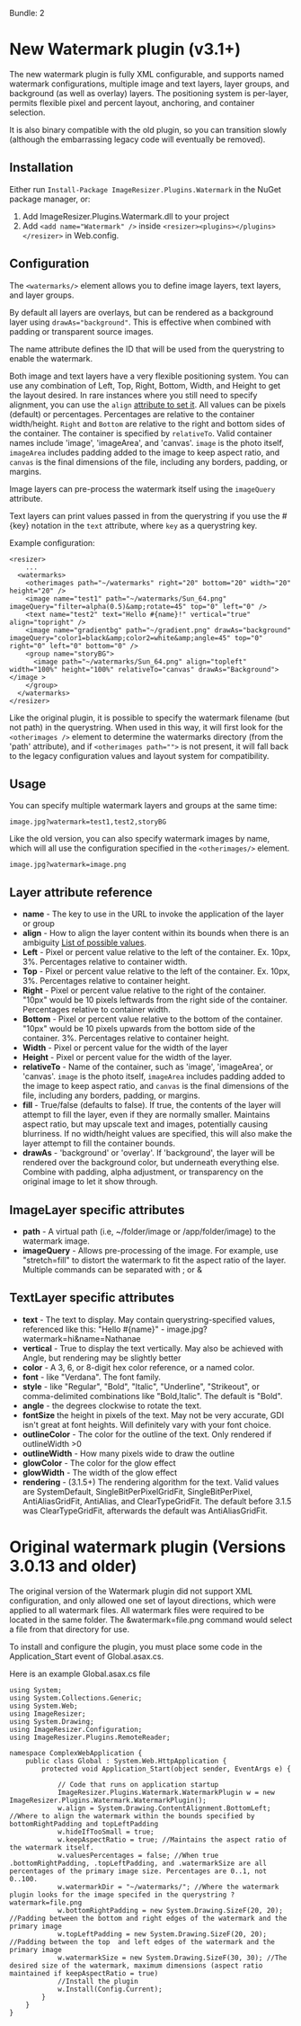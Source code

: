 Bundle: 2

# New Watermark plugin (v3.1+)

The new watermark plugin is fully XML configurable, and supports named watermark configurations, multiple image and text layers, layer groups, and background (as well as overlay) layers. The positioning system is per-layer, permits flexible pixel and percent layout, anchoring, and container selection.

It is also binary compatible with the old plugin, so you can transition slowly (although the embarrassing legacy code will eventually be removed).

## Installation

Either run `Install-Package ImageResizer.Plugins.Watermark` in the NuGet package manager, or:

1. Add ImageResizer.Plugins.Watermark.dll to your project
2. Add `<add name="Watermark" />` inside `<resizer><plugins></plugins></resizer>` in Web.config.

## Configuration

The `<watermarks/>` element allows you to define image layers, text layers, and layer groups. 

By default all layers are overlays, but can be rendered as a background layer using `drawAs="background"`. This is effective when combined with padding or transparent source images.

The name attribute defines the ID that will be used from the querystring to enable the watermark.

Both image and text layers have a very flexible positioning system. You can use any combination of Left, Top, Right, Bottom, Width, and Height to get the layout desired. In rare instances where you still need to specify alignment, you can use the `align` [attribute to set it](http://msdn.microsoft.com/en-us/library/system.drawing.contentalignment.aspx). All values can be pixels (default) or percentages. Percentages are relative to the container width/height. `Right` and `Bottom` are relative to the right and bottom sides of the container.  The container is specified by `relativeTo`. Valid container names include 'image', 'imageArea', and 'canvas'. `image` is the photo itself, `imageArea` includes padding added to the image to keep aspect ratio, and `canvas` is the final dimensions of the file, including any borders, padding, or margins. 

Image layers can pre-process the watermark itself using the `imageQuery` attribute.

Text layers can print values passed in from the querystring if you use the #{key} notation in the `text` attribute, where `key` as a querystring key.

Example configuration:

	<resizer>
		...
	  <watermarks>
	    <otherimages path="~/watermarks" right="20" bottom="20" width="20" height="20" />
	    <image name="test1" path="~/watermarks/Sun_64.png" imageQuery="filter=alpha(0.5)&amp;rotate=45" top="0" left="0" />
	    <text name="test2" text="Hello #{name}!" vertical="true" align="topright" />
	    <image name="gradientbg" path="~/gradient.png" drawAs="background" imageQuery="color1=black&amp;color2=white&amp;angle=45" top="0" right="0" left="0" bottom="0" />
	    <group name="storyBG">
	      <image path="~/watermarks/Sun_64.png" align="topleft" width="100%" height="100%" relativeTo="canvas" drawAs="Background"></image >
	    </group>
	  </watermarks>
	</resizer>

Like the original plugin, it is possible to specify the watermark filename (but not path) in the querystring. When used in this way, it will first look for the `<otherimages />` element to determine the watermarks directory (from the 'path' attribute), and if `<otherimages path="">` is not present, it will fall back to the legacy configuration values and layout system for compatibility.


## Usage

You can specify multiple watermark layers and groups at the same time:

	image.jpg?watermark=test1,test2,storyBG

Like the old version, you can also specify watermark images by name, which will all use the configuration specified in the `<otherimages/>` element.

	image.jpg?watermark=image.png
	
## Layer attribute reference

* **name** - The key to use in the URL to invoke the application of the layer or group
* **align** - How to align the layer content within its bounds when there is an ambiguity [List of possible values](http://msdn.microsoft.com/en-us/library/system.drawing.contentalignment.aspx).
* **Left** - Pixel or percent value relative to the left of the container. Ex. 10px, 3%. Percentages relative to container width.
* **Top** - Pixel or percent value relative to the left of the container. Ex. 10px, 3%. Percentages relative to container height.
* **Right** - Pixel or percent value relative to the right of the container. "10px" would be 10 pixels leftwards from the right side of the container. Percentages relative to container width.
* **Bottom** - Pixel or percent value relative to the bottom of the container. "10px" would be 10 pixels upwards from the bottom side of the container. 3%. Percentages relative to container height.
* **Width** - Pixel or percent value for the width of the layer
* **Height** - Pixel or percent value for the width of the layer.
* **relativeTo** - Name of the container, such as 'image', 'imageArea', or 'canvas'. `image` is the photo itself, `imageArea` includes padding added to the image to keep aspect ratio, and `canvas` is the final dimensions of the file, including any borders, padding, or margins. 
* **fill** - True/false (defaults to false). If true, the contents of the layer will attempt to fill the layer, even if they are normally smaller. Maintains aspect ratio, but may upscale text and images, potentially causing blurriness. If no width/height values are specified, this will also make the layer attempt to fill the container bounds.
* **drawAs** - 'background' or 'overlay'. If 'background', the layer will be rendered over the background color, but underneath everything else. Combine with padding, alpha adjustment, or transparency on the original image to let it show through.

## ImageLayer specific attributes


* **path** - A virtual path (i.e, ~/folder/image or /app/folder/image) to the watermark image. 
* **imageQuery** - Allows pre-processing of the image. For example, use "stretch=fill" to distort the watermark to fit the aspect ratio of the layer. Multiple commands can be separated with ; or &

## TextLayer specific attributes

* **text** - The text to display. May contain querystring-specified values, referenced like this: "Hello #{name}" - image.jpg?watermark=hi&name=Nathanae
* **vertical** - True to display the text vertically. May also be achieved with Angle, but rendering may be slightly better
* **color** - A 3, 6, or 8-digit hex color reference, or a named color.
* **font** - like "Verdana". The font family.
* **style** - like "Regular", "Bold", "Italic", "Underline", "Strikeout", or comma-delimited combinations like "Bold,Italic". The default is "Bold".
* **angle** - the degrees clockwise to rotate the text.
* **fontSize** the height in pixels of the text. May not be very accurate, GDI isn't great at font heights. Will definitely vary with your font choice.
* **outlineColor** - The color for the outline of the text. Only rendered if outlineWidth >0
* **outlineWidth** - How many pixels wide to draw the outline
* **glowColor** - The color for the glow effect
* **glowWidth** - The width of the glow effect
* **rendering** - (3.1.5+) The rendering algorithm for the text. Valid values are SystemDefault, SingleBitPerPixelGridFit, SingleBitPerPixel, AntiAliasGridFit, AntiAlias, and ClearTypeGridFit. The default before 3.1.5 was ClearTypeGridFit, afterwards the default was AntiAliasGridFit.

# Original watermark plugin (Versions 3.0.13 and older)

The original version of the Watermark plugin did not support XML configuration, and only allowed one set of layout directions, which were applied to all watermark files. 
All watermark files were required to be located in the same folder. The &watermark=file.png command would select a file from that directory for use.

To install and configure the plugin, you must place some code in the Application_Start event of Global.asax.cs.

Here is an example Global.asax.cs file

	using System;
	using System.Collections.Generic;
	using System.Web;
	using ImageResizer;
	using System.Drawing;
	using ImageResizer.Configuration;
	using ImageResizer.Plugins.RemoteReader;
	
	namespace ComplexWebApplication {
		public class Global : System.Web.HttpApplication {
			protected void Application_Start(object sender, EventArgs e) {
			
				// Code that runs on application startup
				ImageResizer.Plugins.Watermark.WatermarkPlugin w = new ImageResizer.Plugins.Watermark.WatermarkPlugin();
				w.align = System.Drawing.ContentAlignment.BottomLeft; //Where to align the watermark within the bounds specified by bottomRightPadding and topLeftPadding
				w.hideIfTooSmall = true;
				w.keepAspectRatio = true; //Maintains the aspect ratio of the watermark itself.
				w.valuesPercentages = false; //When true .bottomRightPadding, .topLeftPadding, and .watermarkSize are all percentages of the primary image size. Percentages are 0..1, not 0..100.
				w.watermarkDir = "~/watermarks/"; //Where the watermark plugin looks for the image specifed in the querystring ?watermark=file.png
				w.bottomRightPadding = new System.Drawing.SizeF(20, 20); //Padding between the bottom and right edges of the watermark and the primary image
				w.topLeftPadding = new System.Drawing.SizeF(20, 20); //Padding between the top  and left edges of the watermark and the primary image
				w.watermarkSize = new System.Drawing.SizeF(30, 30); //The desired size of the watermark, maximum dimensions (aspect ratio maintained if keepAspectRatio = true)
				//Install the plugin
				w.Install(Config.Current);
			}
		}
	}

